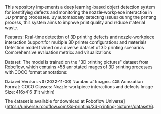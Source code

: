 This repository implements a deep learning-based object detection system for identifying defects and monitoring the nozzle-workpiece interaction in 3D printing processes. By automatically detecting issues during the printing process, this system aims to improve print quality and reduce material waste.


Features:
Real-time detection of 3D printing defects and nozzle-workpiece interaction
Support for multiple 3D printer configurations and materials
Detection model trained on a diverse dataset of 3D printing scenarios
Comprehensive evaluation metrics and visualizations

Dataset:
The model is trained on the "3D printing pictures" dataset from Roboflow, which contains 458 annotated images of 3D printing processes with COCO format annotations:

Dataset Version: v6 (2022-11-06)
Number of Images: 458
Annotation Format: COCO
Classes: Nozzle-workpiece interactions and defects
Image Size: 416x416 (Fit within)

The dataset is available for download at Roboflow Universe](https://universe.roboflow.com/3d-printing/3d-printing-pictures/dataset/6.

